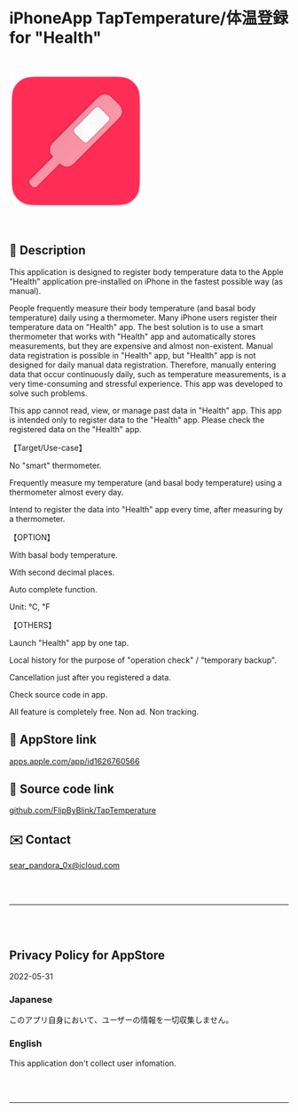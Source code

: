 # iPhoneApp TapTemperature/体温登録 for "Health"

<br>

![](TapTemperature/Assets.xcassets/LaunchIcon.imageset/TapTemp_Icon240w.png)

<br>

<!-- Manually sync below text between "🛠Menu.swift/📄About" and "AppStoreConnect/Description" and "/README.md(here)". -->

## 📄 Description

This application is designed to register body temperature data to the Apple "Health" application pre-installed on iPhone in the fastest possible way (as manual).


People frequently measure their body temperature (and basal body temperature) daily using a thermometer. Many iPhone users register their temperature data on "Health" app. The best solution is to use a smart thermometer that works with "Health" app and automatically stores measurements, but they are expensive and almost non-existent. Manual data registration is possible in "Health" app, but "Health" app is not designed for daily manual data registration. Therefore, manually entering data that occur continuously daily, such as temperature measurements, is a very time-consuming and stressful experience. This app was developed to solve such problems.

This app cannot read, view, or manage past data in "Health" app. This app is intended only to register data to the "Health" app. Please check the registered data on the "Health" app.

【Target/Use-case】

No "smart" thermometer.

Frequently measure my temperature (and basal body temperature) using a thermometer almost every day.

Intend to register the data into "Health" app every time, after measuring by a thermometer.

【OPTION】

With basal body temperature.

With second decimal places.

Auto complete function.

Unit: ℃, ℉

【OTHERS】

Launch "Health" app by one tap.

Local history for the purpose of "operation check" / "temporary backup".

Cancellation just after you registered a data.

Check source code in app.

All feature is completely free. Non ad. Non tracking.


## 🔗 AppStore link

[apps.apple.com/app/id1626760566](https://apps.apple.com/app/id1626760566)


## 🧰 Source code link

[github.com/FlipByBlink/TapTemperature](https://github.com/FlipByBlink/TapTemperature)


## ✉️ Contact

sear_pandora_0x@icloud.com




<br>

<br>

------

<br>

<br>


## Privacy Policy for AppStore


2022-05-31


### Japanese

このアプリ自身において、ユーザーの情報を一切収集しません。


### English

This application don't collect user infomation.


<br>

<br>

------

<br>

<br>


<!-- URL "Support page for AppStore" -->
<!-- https://flipbyblink.github.io/TapTemperature/ -->

<!-- URL "Privacy Policy for AppStore" -->
<!-- https://flipbyblink.github.io/TapTemperature/#privacy-policy-for-appstore -->

